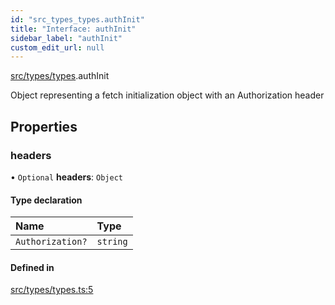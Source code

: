 ```yaml
---
id: "src_types_types.authInit"
title: "Interface: authInit"
sidebar_label: "authInit"
custom_edit_url: null
---
```


[src/types/types](../modules/src_types_types.md).authInit

Object representing a fetch initialization object with an Authorization header

## Properties

### headers

• `Optional` **headers**: `Object`

#### Type declaration

| Name | Type |
| :------ | :------ |
| `Authorization?` | `string` |

#### Defined in

[src/types/types.ts:5](https://github.com/CobyPear/decoupled-kit-js/blob/7a7ddb2d/packages/drupal-kit/src/types/types.ts#L5)
